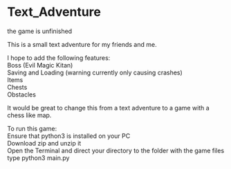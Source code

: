 # Text_Adventure

the game is unfinished  

This is a small text adventure for my friends and me.  

I hope to add the following features:  
Boss (Evil Magic Kitan)  
Saving and Loading (warning currently only causing crashes)  
Items  
Chests  
Obstacles  

It would be great to change this from a text adventure to a game with a chess like map.  


To run this game:  
Ensure that python3 is installed on your PC  
Download zip and unzip it  
Open the Terminal and direct your directory to the folder with the game files
type python3 main.py


